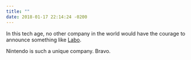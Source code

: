 ```yaml
---
title: ""
date: 2018-01-17 22:14:24 -0200
---
```


In this tech age, no other company in the world would have the courage to announce something like [Labo](https://www.youtube.com/watch?v=P3Bd3HUMkyU).

Nintendo is such a unique company. Bravo.
